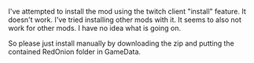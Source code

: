 I've attempted to install the mod using the twitch client "install" feature. It doesn't work. I've tried installing other mods with it. It seems to also not work for other mods. I have no idea what is going on.

So please just install manually by downloading the zip and putting the contained RedOnion folder in GameData.